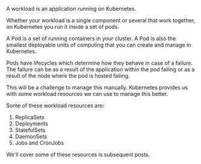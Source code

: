 A workload is an application running on Kubernetes.

Whether your workload is a single component or several that work together, on Kubernetes you run it inside a set of pods. 

A Pod is a set of running containers in your cluster. A Pod is also the smallest deployable units of computing that you can create and manage in Kubernetes.

Pods have lifecycles which determine how they behave in case of a failure. The failure can be as a result of the application within the pod failing or as a result of the node where the pod is hosted failing. 

This will be a challenge to manage this manually. Kubernetes provides us with some workload resources we can use to manage this better.

Some of these workload resources are:

1) ReplicaSets
2) Deployments
3) StatefulSets
4) DaemonSets
5) Jobs and CronJobs

We'll cover some of these resources is subsequent posts.
